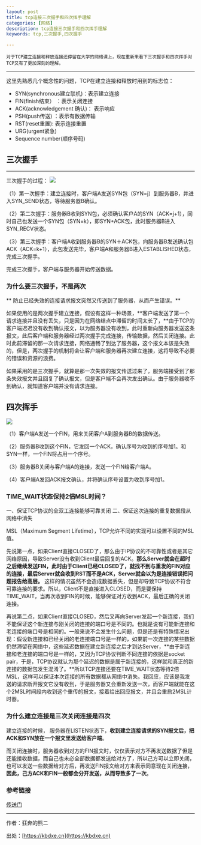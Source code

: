```yaml
---
layout: post
title: tcp连接三次握手和四次挥手理解
categories: [网络]
description: tcp连接三次握手和四次挥手理解
keywords: tcp,三次握手,四次握手

---
```




```
对于TCP建立连接和释放连接还停留在大学的网络课上，现在重新来看下三次握手和四次挥手对TCP又有了更加深刻的理解。
```



------

这里先熟悉几个概念性的问题，TCP在建立连接和释放时用到的标志位：

* SYN(synchronous建立联机)：表示建立连接
* FIN(finish结束） ：表示关闭连接
* ACK(acknowledgement 确认)： 表示响应
* PSH(push传送) ：表示有数据传输
* RST(reset重置): 表示连接重置
* URG(urgent紧急)
* Sequence number(顺序号码) 

## 三次握手

------

三次握手的过程：
![](https://oscimg.oschina.net/oscnet/b075d90bd549463056a7eb9cb23abc9571e.jpg)

（1）第一次握手：建立连接时，客户端A发送SYN包（SYN=j）到服务器B，并进入SYN_SEND状态，等待服务器B确认。

（2）第二次握手：服务器B收到SYN包，必须确认客户A的SYN（ACK=j+1），同时自己也发送一个SYN包（SYN=k），即SYN+ACK包，此时服务器B进入SYN_RECV状态。

（3）第三次握手：客户端A收到服务器B的SYN＋ACK包，向服务器B发送确认包ACK（ACK=k+1），此包发送完毕，客户端A和服务器B进入ESTABLISHED状态，完成三次握手。

完成三次握手，客户端与服务器开始传送数据。



### 为什么要三次握手，不是两次

** 防止已经失效的连接请求报文突然又传送到了服务器，从而产生错误。**

如果使用的是两次握手建立连接，假设有这样一种场景，**客户端发送了第一个请求连接并且没有丢失，只是因为在网络结点中滞留的时间太长了，**由于TCP的客户端迟迟没有收到确认报文，以为服务器没有收到，此时重新向服务器发送这条报文，此后客户端和服务器经过两次握手完成连接，传输数据，然后关闭连接。此时此前滞留的那一次请求连接，网络通畅了到达了服务器，这个报文本该是失效的，但是，两次握手的机制将会让客户端和服务器再次建立连接，这将导致不必要的错误和资源的浪费。

如果采用的是三次握手，就算是那一次失效的报文传送过来了，服务端接受到了那条失效报文并且回复了确认报文，但是客户端不会再次发出确认。由于服务器收不到确认，就知道客户端并没有请求连接。



## 四次挥手

![](https://oscimg.oschina.net/oscnet/058dfcddacc88b580ba101ecf9c8fba74f1.jpg)

（1）客户端A发送一个FIN，用来关闭客户A到服务器B的数据传送。 

（2）服务器B收到这个FIN，它发回一个ACK，确认序号为收到的序号加1。和SYN一样，一个FIN将占用一个序号。 

（3）服务器B关闭与客户端A的连接，发送一个FIN给客户端A。 

（4）客户端A发回ACK报文确认，并将确认序号设置为收到序号加1。 

### TIME_WAIT状态保持2倍MSL时间？

一、保证TCP协议的全双工连接能够可靠关闭
二、保证这次连接的重复数据段从网络中消失

MSL（Maximum Segment Lifetime），TCP允许不同的实现可以设置不同的MSL值。

先说第一点，如果Client直接CLOSED了，那么由于IP协议的不可靠性或者是其它网络原因，导致Server没有收到Client最后回复的ACK。**那么Server就会在超时之后继续发送FIN，此时由于Client已经CLOSED了，就找不到与重发的FIN对应的连接，最后Server就会收到RST而不是ACK，Server就会以为是连接错误把问题报告给高层。** 这样的情况虽然不会造成数据丢失，但是却导致TCP协议不符合可靠连接的要求。所以，Client不是直接进入CLOSED，而是要保持TIME_WAIT，当再次收到FIN的时候，能够保证对方收到ACK，最后正确的关闭连接。

再说第二点，如果Client直接CLOSED，然后又再向Server发起一个新连接，我们不能保证这个新连接与刚关闭的连接的端口号是不同的。也就是说有可能新连接和老连接的端口号是相同的。一般来说不会发生什么问题，但是还是有特殊情况出现：假设新连接和已经关闭的老连接端口号是一样的，如果前一次连接的某些数据仍然滞留在网络中，这些延迟数据在建立新连接之后才到达Server，**由于新连接和老连接的端口号是一样的，又因为TCP协议判断不同连接的依据是socket pair，于是，TCP协议就认为那个延迟的数据是属于新连接的，这样就和真正的新连接的数据包发生混淆了。**所以TCP连接还要在TIME_WAIT状态等待2倍MSL，这样可以保证本次连接的所有数据都从网络中消失。我回应，应该是我发送的请求断开报文它没有收到，于是服务器又会重新发送一次，而客户端就能在这个2MSL时间段内收到这个重传的报文，接着给出回应报文，并且会重启2MSL计时器。

### 为什么建立连接是三次关闭连接是四次

建立连接的时候， 服务器在LISTEN状态下，**收到建立连接请求的SYN报文后，把ACK和SYN放在一个报文里发送给客户端**。

而关闭连接时，服务器收到对方的FIN报文时，仅仅表示对方不再发送数据了但是还能接收数据，而自己也未必全部数据都发送给对方了，所以己方可以立即关闭，也可以发送一些数据给对方后，再发送FIN报文给对方来表示同意现在关闭连接，**因此，己方ACK和FIN一般都会分开发送，从而导致多了一次**。



### 参考链接

[传送门](https://blog.csdn.net/qzcsu/article/details/72861891 "传送门")

------

作者：狂奔的熊二   

出处：[https://kbdxe.cn](https://kbdxe.cn)

